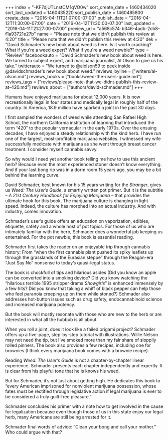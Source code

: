 +++
index = "-KF7djUTLnstCM1qVO0w"
sort_create_date = 1460434020
sort_last_updated = 1460435220
sort_publish_date = 1460485800
create_date = "2016-04-11T21:07:00-07:00"
publish_date = "2016-04-12T11:30:00-07:00"
date = "2016-04-12T11:30:00-07:00"
last_updated = "2016-04-11T21:27:00-07:00"
preview_url = "a568c574-b346-4adb-2cb8-f1a93721e27b"
name = "Please note that we didn't publish this review at 4:20"
title = "Please note that we didn't publish this review at 4:20"
dek = "David Schmader's new book about weed is here. Is it worth cracking? What if you're a weed expert? What if you're a weed newbie?"
type = "Review"
facebookauto = "David Schmader's new book about weed is here. We turned to subject expert, and marijuana journalist, Al Olson to give us his take."
twitterauto = "We turned to @alolson59 to peek inside @davidschmader's new book about weed."
reviews_byline = ["writers/al-olson.md"]
reviews_books = ["books/weed-the-users-guide.md"]
reviews_tags = ["reviews/please-note-that-we-didnt-publish-this-review-at-420.md"]
reviews_about = ["authors/david-schmader.md"]
+++

Humans have enjoyed marijuana for about 12,000 years. It is now recreationally legal in four states and medically legal in roughly half of the country. In America, 18.9 million have sparked a joint in the past 30 days. 

I first sampled the wonders of weed while attending San Rafael High School, the northern California institution of learning that introduced the term “420” to the popular vernacular in the early 1970s. Over the ensuing decades, I have enjoyed a steady relationship with the kind herb. I have run one of the largest, most-profitable marijuana websites. I witnessed my wife successfully medicate with marijuana as she went through breast cancer treatment. I consider myself cannabis savvy.

So why would I need yet another book telling me how to use this ancient herb? Because even the most experienced stoner doesn’t know everything. And if your last bong rip was in a dorm room 15 years ago, you may be a bit behind the learning curve.  

David Schmader, best known for his 15 years writing for the _Stranger_, gives us _Weed: The User’s Guide_, a smartly written pot primer. But it is the subtitle – _A 21st_ _Century Handbook for Enjoying Marijuana –_ that provides the ultimate hook for this book. The marijuana culture is changing in light speed. Indeed, the culture has morphed into an actual industry. And with industry, comes innovation. 

Schmader’s user’s guide offers an education on vaporization, edibles, etiquette, safety and a whole host of pot topics. For those of us who are intimately familiar with the herb, Schmader does a wonderful job keeping us entertained. For the pot newbie, this book is essential reading.

Schmader first takes the reader on an enjoyable trip through cannabis history: From “when the first cannabis plant pushed its spiky leaflets up through the grasslands of the Eurasian steppe” through the Reagan-era “Just Say No” nonsense to today’s quasi-legal status.  

The book is chockfull of tips and hilarious asides (Did you know an apple can be converted into a smoking device? Did you know watching the “hilarious terrible 1995 stripper drama _Showgirls_” is enhanced immensely by a few hits? Did you know that taking a whiff of black pepper can help those who feel paranoia creeping up on them while stoned?)  Schmader also addresses hot-button issues such as drug safety, endocannabinoid science and increased marijuana potency. 

But the book will mostly resonate with those who are new to the herb or are interested in what all the hubbub is all about.  

When you roll a joint, does it look like a failed origami project? Schmader offers up a five-page, step-by-step tutorial with illustrations. Willie Nelson may not need the tip, but I’ve smoked more than my fair share of sloppily rolled pinners. The book also provides a few recipes, including one for brownies (I think every marijuana book comes with a brownie recipe).  

Reading _Weed: The User’s Guide_ is not a chapter-by-chapter linear experience. Schmader presents each chapter independently and expertly. It is clear from his playful tone that he is knows his weed. 

But for Schmader, it’s not just about getting high. He dedicates this book to “every American imprisoned for nonviolent marijuana possession, whose fates must be rectified through legislative action if legal marijuana is ever to be considered a truly guilt-free pleasure.” 

Schmader concludes his primer with a note how to get involved in the cause for legalization because even though those of us in this state enjoy our legal herb, many Americans are still being arrested for it.  

Schmader final words of advice: “Clean your bong and call your mother.”  Who could argue with that? 